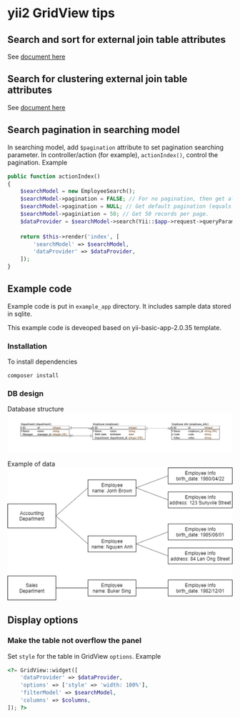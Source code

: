 # yii2 GridView tips

## Search and sort for external join table attributes

See [document here](searchExternalName.md)

## Search for clustering external join table attributes

See [document here](searchClustering.md)

## Search pagination in searching model

In searching model, add `$pagination` attribute to set pagination searching parameter.
In controller/action (for example), `actionIndex()`, control the pagination.
Example
```php
public function actionIndex()
{
    $searchModel = new EmployeeSearch();
    $searchModel->pagination = FALSE; // For no pagination, then get all record.
    $searchModel->pagination = NULL; // Get default pagination (equals to 20).
    $searchModel->paginiation = 50; // Get 50 records per page.
    $dataProvider = $searchModel->search(Yii::$app->request->queryParams);

    return $this->render('index', [
        'searchModel' => $searchModel,
        'dataProvider' => $dataProvider,
    ]);
}
```

## Example code

Example code is put in `example_app` directory.
It includes sample data stored in sqlite.

This example code is deveoped based on yii-basic-app-2.0.35 template.

### Installation

To install dependencies
```shell
composer install
```

### DB design

Database structure
![ERD](images/GridViewExample.png)

Example of data
![Data Sample](images/GridViewExampleData.png)

## Display options

### Make the table not overflow the panel
Set `style` for the table in GridView `options`.
Example
```php
<?= GridView::widget([
    'dataProvider' => $dataProvider,
    'options' => ['style' => 'width: 100%'],
    'filterModel' => $searchModel,
    'columns' => $columns,
]); ?>
```
